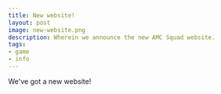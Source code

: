 ```yaml
---
title: New website!
layout: post
image: new-website.png
description: Wherein we announce the new AMC Squad website.
tags:
- game
- info
---
```


We've got a new website!
